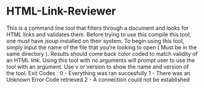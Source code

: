 # HTML-Link-Reviewer

This is a command line tool that filters through a document and looks for HTML links and validates them.
Before trying to use this compile this tool, one must have jsoup installed on their system. 
To begin using this tool, simply input the name of the file that you're looking to open ( Must be in the same directory ).
Results should come back color coded to match validity of an HTML link. 
Using this tool with no arguments will prompt user to use the tool with an argument. 
Use v or version to show the name and version of the tool.
Exit Codes : 
0 - Everything was ran succesfully
1 - There was an Unknown Error Code retrieved
2 - A connection could not be established